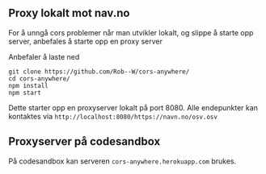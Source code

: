 ## Proxy lokalt mot nav.no

For å unngå cors problemer når man utvikler lokalt, og slippe å starte opp server, anbefales å starte opp en proxy server

Anbefaler å laste ned

```
git clone https://github.com/Rob--W/cors-anywhere/
cd cors-anywhere/
npm install
npm start
```

Dette starter opp en proxyserver lokalt på port 8080. Alle endepunkter kan kontaktes via 
`http://localhost:8080/https://navn.no/osv.osv`

## Proxyserver på codesandbox

På codesandbox kan serveren `cors-anywhere.herokuapp.com` brukes.
